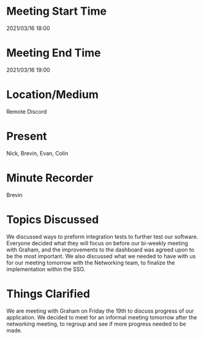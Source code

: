 # Meeting Start Time
2021/03/16 18:00

# Meeting End Time
2021/03/16 19:00

# Location/Medium
Remote Discord

# Present
Nick, Brevin, Evan, Colin

# Minute Recorder
Brevin

# Topics Discussed
We discussed ways to preform integration tests to further test our software.  Everyone decided what they will focus on before our bi-weekly meeting with Graham, and the improvements to the dashboard was agreed upon to be the most important.  We also discussed what we needed to have with us for our meeting tomorrow with the Networking team, to finalize the implementation within the SSO.
# Things Clarified
We are meeting with Graham on Friday the 19th to discuss progress of our application.  We decided to meet for an informal meeting tomorrow after the networking meeting, to regroup and see if more progress needed to be made.
